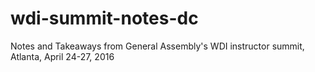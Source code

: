 # wdi-summit-notes-dc

Notes and Takeaways from General Assembly's WDI instructor summit, Atlanta, April 24-27, 2016
